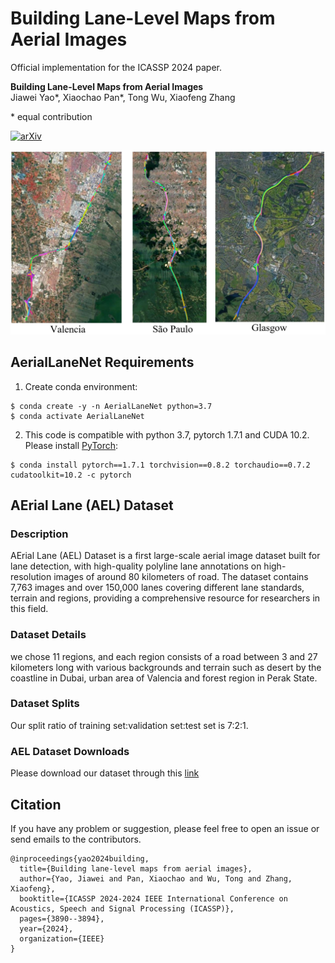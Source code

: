 # Building Lane-Level Maps from Aerial Images
Official implementation for the ICASSP 2024 paper.

**Building Lane-Level Maps from Aerial Images**\
Jiawei Yao*, 
Xiaochao Pan*, 
Tong Wu, 
Xiaofeng Zhang

\* equal contribution



[![arXiv](https://img.shields.io/badge/arXiv-2306.15670-yellow?logo=arXiv&logoColor=yellow)](https://arxiv.org/abs/2312.13449)


![image](./teaser.jpg)


## AerialLaneNet Requirements

1. Create conda environment:

```
$ conda create -y -n AerialLaneNet python=3.7
$ conda activate AerialLaneNet
```
2. This code is compatible with python 3.7, pytorch 1.7.1 and CUDA 10.2. Please install [PyTorch](https://pytorch.org/): 

```
$ conda install pytorch==1.7.1 torchvision==0.8.2 torchaudio==0.7.2 cudatoolkit=10.2 -c pytorch
```

## AErial Lane (AEL) Dataset 

### Description

AErial Lane (AEL) Dataset is a first large-scale aerial image dataset built for lane detection, with high-quality polyline lane annotations on high-resolution images of around 80 kilometers of road. The dataset contains 7,763 images and over 150,000 lanes covering different lane standards, terrain and regions, providing a comprehensive resource for researchers in this field.

### Dataset Details

we chose 11 regions, and each region consists of a road between 3 and 27 kilometers long with various backgrounds and terrain such as desert by the coastline in Dubai, urban area of Valencia and forest region in Perak State.

### Dataset Splits

Our split ratio of training set:validation set:test set is 7:2:1.

### AEL Dataset Downloads

Please download our dataset through this [link](https://drive.google.com/file/d/1fNTS4FrPbNUAWy6mdH9iqD3mYt7QHzIJ/view?usp=sharing)


## Citation

If you have any problem or suggestion, please feel free to open an issue or send emails to the contributors.

```
@inproceedings{yao2024building,
  title={Building lane-level maps from aerial images},
  author={Yao, Jiawei and Pan, Xiaochao and Wu, Tong and Zhang, Xiaofeng},
  booktitle={ICASSP 2024-2024 IEEE International Conference on Acoustics, Speech and Signal Processing (ICASSP)},
  pages={3890--3894},
  year={2024},
  organization={IEEE}
}

```
